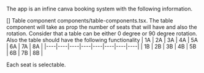 The app is an infine canva booking system with the following information. 

[] Table component components/table-components.tsx. The table component will take as prop the number of seats that will have and also the rotation. Consider that a table can be either 0 degree or 90 degree rotation. Also the table should have the following functionality
| 1A | 2A | 3A | 4A | 5A | 6A | 7A | 8A |
|----|----|----|----|----|----|----|----|
| 1B | 2B | 3B | 4B | 5B | 6B | 7B | 8B |

Each seat is selectable. 